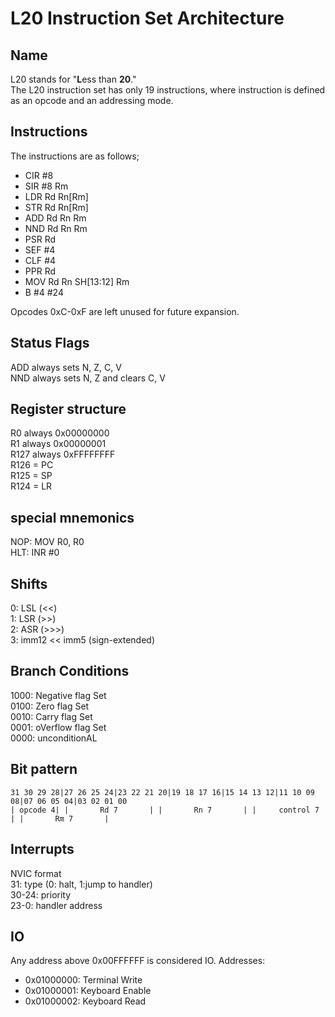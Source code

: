 # L20 Instruction Set Architecture

## Name

L20 stands for "**L**ess than **20**."  
The L20 instruction set has only 19 instructions, where instruction is defined as an opcode and an addressing mode.  

## Instructions

The instructions are as follows;
- CIR #8
- SIR #8 Rm            
- LDR Rd Rn\[Rm\]
- STR Rd Rn\[Rm\]
- ADD Rd Rn Rm
- NND Rd Rn Rm
- PSR Rd
- SEF #4
- CLF #4
- PPR Rd
- MOV Rd Rn SH[13:12] Rm
- B #4 #24

Opcodes 0xC-0xF are left unused for future expansion.

## Status Flags

ADD always sets N, Z, C, V  
NND always sets N, Z and clears C, V

## Register structure

R0 always 0x00000000  
R1 always 0x00000001  
R127 always 0xFFFFFFFF  
R126 = PC  
R125 = SP  
R124 = LR

## special mnemonics

NOP: MOV R0, R0  
HLT: INR #0  

## Shifts

0: LSL (<<)  
1: LSR (>>)  
2: ASR (>>>)  
3: imm12 << imm5 (sign-extended)  

## Branch Conditions

1000: Negative flag Set  
0100: Zero flag Set  
0010: Carry flag Set  
0001: oVerflow flag Set  
0000: unconditionAL  

## Bit pattern

`31 30 29 28|27 26 25 24|23 22 21 20|19 18 17 16|15 14 13 12|11 10 09 08|07 06 05 04|03 02 01 00`  
`| opcode 4| |       Rd 7       | |       Rn 7       | |     control 7    | |       Rm 7       |`

## Interrupts

NVIC format  
31: type (0: halt, 1:jump to handler)  
30-24: priority  
23-0: handler address

## IO
Any address above 0x00FFFFFF is considered IO.
Addresses:
- 0x01000000: Terminal Write
- 0x01000001: Keyboard Enable
- 0x01000002: Keyboard Read